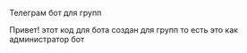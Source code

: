 Телеграм бот для групп 

Привет! этот код для бота создан для групп то есть это как администратор бот

